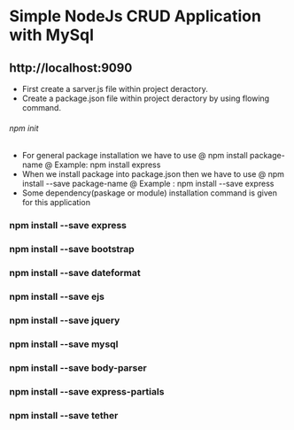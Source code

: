 # Simple NodeJs CRUD Application with MySql
## http://localhost:9090 


* First create a sarver.js file within project deractory.
* Create a package.json file within project deractory by using flowing command. 
###### npm init


* For general package installation we have to use @ npm install package-name @ Example: npm install express
* When we install package into package.json then we have to use @ npm install --save package-name @ Example : npm install --save express
* Some dependency(paskage or module) installation command is given for this application
### npm install --save express
### npm install --save bootstrap
### npm install --save dateformat
### npm install --save ejs
### npm install --save jquery
### npm install --save mysql
### npm install --save body-parser
### npm install --save express-partials
### npm install --save tether
